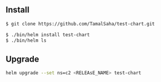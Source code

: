## Install

```sh
$ git clone https://github.com/TamalSaha/test-chart.git

$ ./bin/helm install test-chart
$ ./bin/helm ls
```

## Upgrade
```sh
helm upgrade --set ns=c2 <RELEAsE_NAME> test-chart
```
